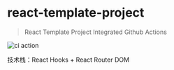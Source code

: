# react-template-project
> React Template Project Integrated Github Actions

![ci action](https://github.com/senwii/react-template-project/workflows/ci/badge.svg)


技术栈：React Hooks + React Router DOM
